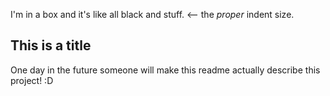I'm in a box and it's like all black and stuff.
    <-- the *proper* indent size.
    
    
This is a title
---------------


One day in the future someone will make this readme actually describe this project! :D